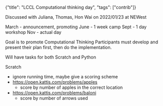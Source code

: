 {"title": "LCCL Computational thinking day", "tags": ["contrib"]}

Discussed with Juliana, Thomas, Hon Wai on 2022/01/23 at NEWest

March - announcement, promoting
June - 1 week camp
Sept - 1 day workshop
Nov - actual day

Goal is to promote Computational Thinking
Participants must develop and present their plan first, then do the implementation.

Will have tasks for both Scratch and Python

Scratch
* ignore running time, maybe give a scoring scheme
* https://open.kattis.com/problems/apples
  * score by number of apples in the correct location
* https://open.kattis.com/problems/baloni
  * score by number of arrows used


